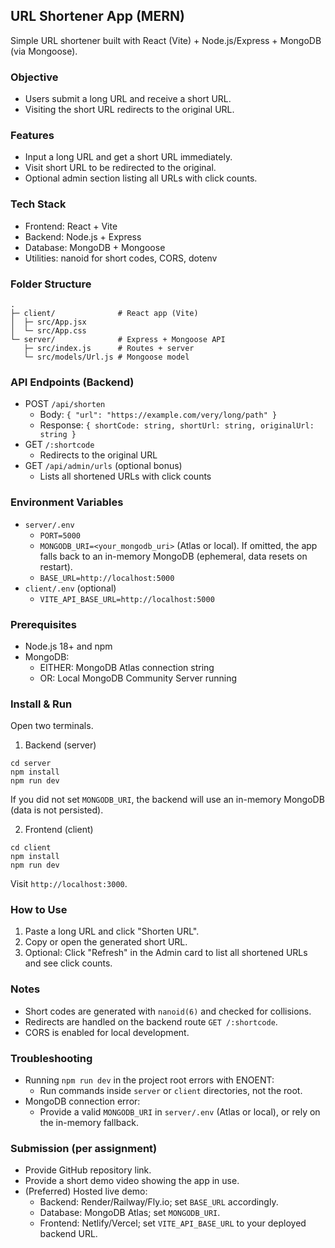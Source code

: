 ## URL Shortener App (MERN)

Simple URL shortener built with React (Vite) + Node.js/Express + MongoDB (via Mongoose).

### Objective

- Users submit a long URL and receive a short URL.
- Visiting the short URL redirects to the original URL.

### Features

- Input a long URL and get a short URL immediately.
- Visit short URL to be redirected to the original.
- Optional admin section listing all URLs with click counts.

### Tech Stack

- Frontend: React + Vite
- Backend: Node.js + Express
- Database: MongoDB + Mongoose
- Utilities: nanoid for short codes, CORS, dotenv

### Folder Structure

```
.
├─ client/              # React app (Vite)
│  ├─ src/App.jsx
│  └─ src/App.css
└─ server/              # Express + Mongoose API
   ├─ src/index.js      # Routes + server
   └─ src/models/Url.js # Mongoose model
```

### API Endpoints (Backend)

- POST `/api/shorten`
  - Body: `{ "url": "https://example.com/very/long/path" }`
  - Response: `{ shortCode: string, shortUrl: string, originalUrl: string }`
- GET `/:shortcode`
  - Redirects to the original URL
- GET `/api/admin/urls` (optional bonus)
  - Lists all shortened URLs with click counts

### Environment Variables

- `server/.env`
  - `PORT=5000`
  - `MONGODB_URI=<your_mongodb_uri>` (Atlas or local). If omitted, the app falls back to an in-memory MongoDB (ephemeral, data resets on restart).
  - `BASE_URL=http://localhost:5000`
- `client/.env` (optional)
  - `VITE_API_BASE_URL=http://localhost:5000`

### Prerequisites

- Node.js 18+ and npm
- MongoDB:
  - EITHER: MongoDB Atlas connection string
  - OR: Local MongoDB Community Server running

### Install & Run

Open two terminals.

1. Backend (server)

```
cd server
npm install
npm run dev
```

If you did not set `MONGODB_URI`, the backend will use an in-memory MongoDB (data is not persisted).

2. Frontend (client)

```
cd client
npm install
npm run dev
```

Visit `http://localhost:3000`.

### How to Use

1. Paste a long URL and click "Shorten URL".
2. Copy or open the generated short URL.
3. Optional: Click "Refresh" in the Admin card to list all shortened URLs and see click counts.

### Notes

- Short codes are generated with `nanoid(6)` and checked for collisions.
- Redirects are handled on the backend route `GET /:shortcode`.
- CORS is enabled for local development.

### Troubleshooting

- Running `npm run dev` in the project root errors with ENOENT:
  - Run commands inside `server` or `client` directories, not the root.
- MongoDB connection error:
  - Provide a valid `MONGODB_URI` in `server/.env` (Atlas or local), or rely on the in-memory fallback.

### Submission (per assignment)

- Provide GitHub repository link.
- Provide a short demo video showing the app in use.
- (Preferred) Hosted live demo:
  - Backend: Render/Railway/Fly.io; set `BASE_URL` accordingly.
  - Database: MongoDB Atlas; set `MONGODB_URI`.
  - Frontend: Netlify/Vercel; set `VITE_API_BASE_URL` to your deployed backend URL.
